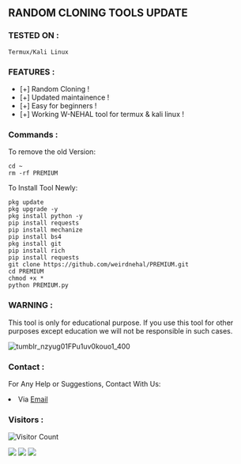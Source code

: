 


## RANDOM CLONING TOOLS UPDATE

### TESTED ON :

    Termux/Kali Linux

### FEATURES :
* [+] Random Cloning !
* [+] Updated maintainence !
* [+] Easy for beginners !
* [+] Working W-NEHAL tool for termux & kali linux !

### Commands :
To remove the old Version:
``` shell script
cd ~
rm -rf PREMIUM
```

To Install Tool Newly:

``` shell script
pkg update
pkg upgrade -y
pkg install python -y
pip install requests
pip install mechanize
pip install bs4
pkg install git
pip install rich
pip install requests
git clone https://github.com/weirdnehal/PREMIUM.git
cd PREMIUM
chmod +x *
python PREMIUM.py
```


### WARNING :

This tool is only for educational purpose. If you use this tool for other purposes except education we will not be responsible in such cases.

![tumblr_nzyug01FPu1uv0kouo1_400](https://user-images.githubusercontent.com/107056647/216527573-6116b55e-a4e7-43c1-a2a5-aaa7577c672e.gif)


### Contact :
For Any Help or Suggestions, Contact With Us:
<li> Via <a href="mailto: misterweird10@gmail.com">Email</a>


### Visitors :

![Visitor Count](https://profile-counter.glitch.me/weirdnehal/count.svg)


<p align="left">
  <a href="https://github.com/weirdnehal" target="_blank"><img src="https://img.shields.io/badge/Github-weirdnehal-green?style=for-the-badge&logo=github"></a>
  <a href="https://www.instagram.com/nehalahmed.10" target="_blank"><img src="https://img.shields.io/badge/IG-%40Nehal Ahmed-red?style=for-the-badge&logo=instagram"></a>
  <a href="https://m.me/nehal.ahmed6" target="_blank"><img src="https://img.shields.io/badge/Chat-Messenger-blue?style=for-the-badge&logo=messenger"></a>
</p>
